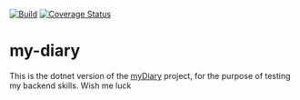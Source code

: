 [![Build](https://github.com/devKiratu/my-diary/actions/workflows/main.yml/badge.svg)](https://github.com/devKiratu/my-diary/actions/workflows/main.yml)
[![Coverage Status](https://coveralls.io/repos/github/devKiratu/my-diary/badge.svg?branch=develop?service=github)](https://coveralls.io/github/devKiratu/my-diary?branch=develop?service=github)

# my-diary
This is the dotnet version of the [myDiary](https://github.com/devKiratu/myDiary) project, for the purpose of testing my backend skills.
Wish me luck 
